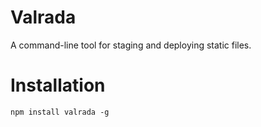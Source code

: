 Valrada
========

A command-line tool for staging and deploying static files.

# Installation

````
npm install valrada -g
````